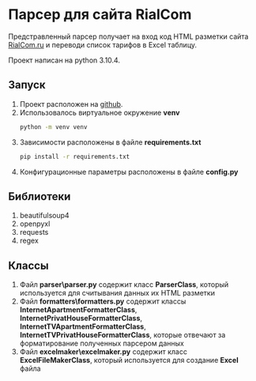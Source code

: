 #   Парсер для сайта RialCom
Предстравленный парсер получает на вход код HTML разметки сайта [RialCom.ru](https://www.rialcom.ru/internet_tariffs/) и переводи список тарифов в Excel таблицу. 

Проект написан на python 3.10.4.

## Запуск
1. Проект расположен на [github](https://github.com/Vova675/RialComParser).
2. Использовалось виртуальное окружение __venv__
   ```bash
   python -m venv venv
   ```
3. Зависимости расположены в файле __requirements.txt__
   ```bash
   pip install -r requirements.txt
   ```
4. Конфигурационные параметры расположены в файле __config.py__
   
## Библиотеки
1. beautifulsoup4
2. openpyxl
3. requests
4. regex
   
## Классы
1. Файл __parser\parser.py__ содержит класс __ParserClass__, который используется для считывания данных их HTML разметки
2. Файл __formatters\formatters.py__ содержит классы __InternetApartmentFormatterClass__, __InternetPrivatHouseFormatterClass__, __InternetTVApartmentFormatterClass__, __InternetTVPrivatHouseFormatterClass__, которые отвечают за форматирование полученных парсером данных
3. Файл __excelmaker\excelmaker.py__ содержит класс __ExcelFileMakerClass__, который используется для создание __Excel__ файла

